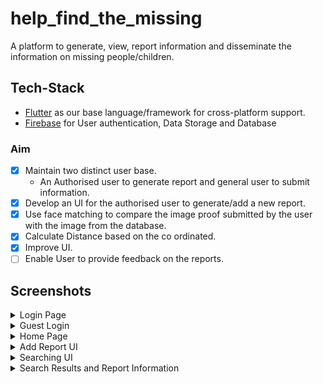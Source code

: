 # help_find_the_missing

A platform to generate, view, report information and disseminate the information on missing people/children.

## Tech-Stack
- [Flutter](https://flutter.dev/) as our base language/framework for cross-platform support.
- [Firebase](https://firebase.google.com/) for User authentication, Data Storage and Database

### Aim
- [x] Maintain two distinct user base. 
    - An Authorised user to generate report and general user to submit information.
- [x] Develop an UI for the authorised user to generate/add a new report.
- [x] Use face matching to compare the image proof submitted by the user with the image from the database.
- [x] Calculate Distance based on the co ordinated.
- [x] Improve UI.
- [ ] Enable User to provide feedback on the reports.

## Screenshots
<details><summary>Login Page</summary>

![Login Page](/assets/image5.png)
</details>
<details><summary>Guest Login</summary>

![Guest Page](/assets/image6.png)
</details>

<details><summary>Home Page</summary>

![](/assets/image7.png)
</details>

<details><summary>Add Report UI</summary>

![](/assets/image8.png)
![](/assets/image9.png)
</details>

<details><summary>Searching UI</summary>

![](/assets/image11.png)
![](/assets/image10.png)
</details>

<details><summary>Search Results and Report Information</summary>

![](/assets/image12.png)
![](/assets/image13.png)
</details>


